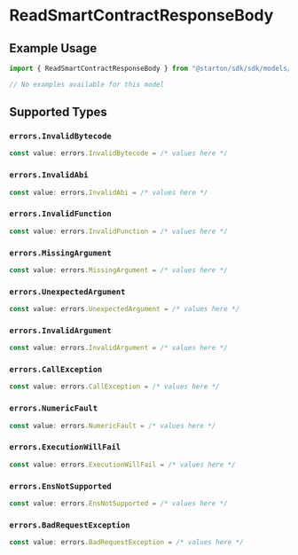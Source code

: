 # ReadSmartContractResponseBody

## Example Usage

```typescript
import { ReadSmartContractResponseBody } from "@starton/sdk/sdk/models/errors";

// No examples available for this model
```

## Supported Types

### `errors.InvalidBytecode`

```typescript
const value: errors.InvalidBytecode = /* values here */
```

### `errors.InvalidAbi`

```typescript
const value: errors.InvalidAbi = /* values here */
```

### `errors.InvalidFunction`

```typescript
const value: errors.InvalidFunction = /* values here */
```

### `errors.MissingArgument`

```typescript
const value: errors.MissingArgument = /* values here */
```

### `errors.UnexpectedArgument`

```typescript
const value: errors.UnexpectedArgument = /* values here */
```

### `errors.InvalidArgument`

```typescript
const value: errors.InvalidArgument = /* values here */
```

### `errors.CallException`

```typescript
const value: errors.CallException = /* values here */
```

### `errors.NumericFault`

```typescript
const value: errors.NumericFault = /* values here */
```

### `errors.ExecutionWillFail`

```typescript
const value: errors.ExecutionWillFail = /* values here */
```

### `errors.EnsNotSupported`

```typescript
const value: errors.EnsNotSupported = /* values here */
```

### `errors.BadRequestException`

```typescript
const value: errors.BadRequestException = /* values here */
```

